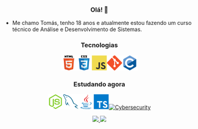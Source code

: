 <h3 align="center">Olá! 👋</h3>

- Me chamo Tomás, tenho 18 anos e atualmente estou fazendo um curso técnico de Análise e Desenvolvimento de Sistemas.

<h3 align="center">Tecnologias</h3>

<p align="center"><a href="https://developer.mozilla.org/pt-BR/docs/Web/HTML"><img src="https://raw.githubusercontent.com/devicons/devicon/master/icons/html5/html5-original-wordmark.svg" alt="HTML5" width="40px" height="40px"></a><a href="https://developer.mozilla.org/pt-BR/docs/Web/CSS"><img src="https://raw.githubusercontent.com/devicons/devicon/master/icons/css3/css3-original-wordmark.svg" alt="CSS3" width="40px"></a><a href="https://developer.mozilla.org/pt-BR/docs/Web/JavaScript"><img src="https://raw.githubusercontent.com/devicons/devicon/master/icons/javascript/javascript-original.svg" alt="JavaScript" width="40px"></a><a href="https://git-scm.com/"><img src="https://raw.githubusercontent.com/devicons/devicon/master/icons/git/git-original.svg" alt="git" width="40"></a><a href="https://devdocs.io/c/"><img src="https://raw.githubusercontent.com/devicons/devicon/master/icons/c/c-original.svg" alt="C" width="40"></a></p>

<h3 align="center">Estudando agora</h3>

<p align="center"><a href="https://nodejs.org/en/docs"><img src="https://raw.githubusercontent.com/devicons/devicon/master/icons/nodejs/nodejs-original.svg" alt="Node.js" width="40"></a><a href="https://dev.mysql.com/doc/"><img src="https://raw.githubusercontent.com/devicons/devicon/master/icons/mysql/mysql-original.svg" alt="MySQL" width="40"></a><a href="https://docs.oracle.com/en/java/"><img src="https://raw.githubusercontent.com/devicons/devicon/master/icons/java/java-original.svg" alt="Java" width="40"></a><a href="https://www.typescriptlang.org/docs/"><img src="https://raw.githubusercontent.com/devicons/devicon/master/icons/typescript/typescript-original.svg" alt="TypeScript" width="40px"></a><a href="https://skillsforall.com/pt/course/introduction-to-cybersecurity?courseLang=pt-BR&instance_id=dc0847b7-d6fc-4597-bc31-38ddd6b07a2f"><img src="https://pbs.twimg.com/profile_images/1633884045045305344/PPq7Jroh_400x400.png" alt="Cybersecurity" width="40"></a></p>

<p align="center"><a href="https://github.com/tomaslmz">
<img height="180em" src="https://github-readme-stats.vercel.app/api/top-langs/?username=tomaslmz&layout=compact&langs_count=7&theme=dracula"/>
<img height="180em" src="https://github-readme-stats.vercel.app/api?username=tomaslmz&show_icons=true&theme=dracula&include_all_commits=true&count_private=true"/></a></p>
